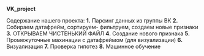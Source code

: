 __VK_project__

Содержание нашего проекта: 
__1.__ Парсинг данных из группы ВК
__2.__ Собираем датафрейм, сортируем-
фильтруем, создаем новые признаки
__3.__ ОТКРЫВАЕМ ЧИСТЕНЬКИЙ ФАЙЛ
__4.__ Создание нового признака
__5.__ Промежуточные махинации с
датафреймом (для визуализации)
__6.__ Визуализация
__7.__ Проверка гипотез
__8.__ Машинное обучение

